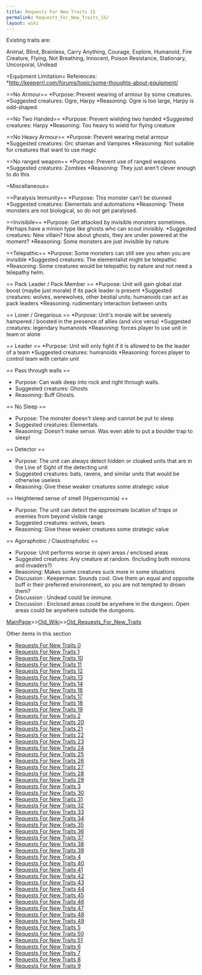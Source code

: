 ```yaml
---
title: Requests For New Traits 15
permalink: Requests_For_New_Traits_15/
layout: wiki
---
```

Existing traits are:

Animal, Blind, Brainless, Carry Anything, Courage, Explore, 
Humanoid, Fire Creature, Flying, Not Breathing, Innocent,
Poison Resistance, Stationary, Uncorporal, Undead

=Equipment Limitation=
References:
*http://keeperrl.com/forums/topic/some-thoughts-about-equipment/

==No Armour==
*Purpose: Prevent wearing of armour by some creatures.
*Suggested creatures: Ogre, Harpy
*Reasoning: Ogre is too large, Harpy is odd-shaped.

==No Two Handed==
*Purpose: Prevent wielding two handed
*Suggested creatures: Harpy
*Reasoning: Too heavy to wield for flying creature

==No Heavy Armour==
*Purpose: Prevent wearing metal armour
*Suggested creatures: Orc shaman and Vampires
*Reasoning: Not suitable for creatures that want to use magic

==No ranged weapon==
*Purpose: Prevent use of ranged weapons
*Suggested creatures: Zombies
*Reasoning: They just aren't clever enough to do this

=Miscellaneous=

==Paralysis Immunity==
*Purpose: This monster can't be stunned
*Suggested creatures: Elementals and automations
*Reasoning: These monsters are not biological, so do not get paralysed.

==Invisibile==
*Purpose: Get attacked by invisible monsters sometimes. Perhaps have a minion type like ghosts who can scout invisibly.
*Suggested creatures: New villain? How about ghosts, they are under powered at the moment?
*Reasoning: Some monsters are just invisible by nature

==Telepathic==
*Purpose: Some monsters can still see you when you are invisible
*Suggested creatures: The elementalist might be telepathic
*Reasoning: Some creatures would be telepathic by nature and not need a telepathy helm.

== Pack Leader / Pack Member ==
*Purpose: Unit will gain global stat boost (maybe just morale) if its pack leader is present
*Suggested creatures: wolves, werewolves, other bestial units; humanoids can act as pack leaders
*Reasoning: rudimentary interaction between units

== Loner / Gregarious ==
*Purpose: Unit's morale will be severely hampered / boosted in the presence of allies (and vice versa)
*Suggested creatures: legendary humanoids
*Reasoning: forces player to use unit in team or alone

== Leader ==
*Purpose: Unit will only fight if it is allowed to be the leader of a team
*Suggested creatures: humanoids
*Reasoning: forces player to control team with certain unit

== Pass through walls ==
* Purpose: Can walk deep into rock and right through walls.
* Suggested creatures: Ghosts
* Reasoning: Buff Ghosts.

== No Sleep ==
* Purpose: The monster doesn't sleep and cannot be put to sleep
* Suggested creatures: Elementals. 
* Reasoning: Doesn't make sense. Was even able to put a boulder trap to sleep!

== Detector ==
* Purpose: The unit can always detect hidden or cloaked units that are in the Line of Sight of the detecting unit
* Suggested creatures: bats, ravens, and similar units that would be otherwise useless
* Reasoning: Give these weaker creatures some strategic value

== Heightened sense of smell (Hypernosmia) ==
* Purpose: The unit can detect the approximate location of traps or enemies from beyond visible range
* Suggested creatures: wolves, bears
* Reasoning: Give these weaker creatures some strategic value


== Agoraphobic / Claustrophobic ==
* Purpose: Unit performs worse in open areas / enclosed areas
* Suggested creatures: Any creature at random. (Including both minions and invaders?)
* Reasoning: Makes some creatures suck more in some situations
* Discussion : Keeperman. Sounds cool. Give them an equal and opposite buff in their preferred environment, so you are not tempted to drown them?
* Discussion : Undead could be immune.
* Discussion : Enclosed areas could be anywhere in the dungeon. Open areas could be anywhere outside the dungeons.

[MainPage](/keeperrl_wiki/ "wikilink")>>[Old_Wiki](/keeperrl_wiki/Old_Wiki "wikilink")>>[Old_Requests_For_New_Traits](/keeperrl_wiki/Old_Requests_For_New_Traits "wikilink")

Other items in this section
-    [Requests For New Traits 0](/keeperrl_wiki/Requests_For_New_Traits_0 "wikilink")
-    [Requests For New Traits 1](/keeperrl_wiki/Requests_For_New_Traits_1 "wikilink")
-    [Requests For New Traits 10](/keeperrl_wiki/Requests_For_New_Traits_10 "wikilink")
-    [Requests For New Traits 11](/keeperrl_wiki/Requests_For_New_Traits_11 "wikilink")
-    [Requests For New Traits 12](/keeperrl_wiki/Requests_For_New_Traits_12 "wikilink")
-    [Requests For New Traits 13](/keeperrl_wiki/Requests_For_New_Traits_13 "wikilink")
-    [Requests For New Traits 14](/keeperrl_wiki/Requests_For_New_Traits_14 "wikilink")
-    [Requests For New Traits 16](/keeperrl_wiki/Requests_For_New_Traits_16 "wikilink")
-    [Requests For New Traits 17](/keeperrl_wiki/Requests_For_New_Traits_17 "wikilink")
-    [Requests For New Traits 18](/keeperrl_wiki/Requests_For_New_Traits_18 "wikilink")
-    [Requests For New Traits 19](/keeperrl_wiki/Requests_For_New_Traits_19 "wikilink")
-    [Requests For New Traits 2](/keeperrl_wiki/Requests_For_New_Traits_2 "wikilink")
-    [Requests For New Traits 20](/keeperrl_wiki/Requests_For_New_Traits_20 "wikilink")
-    [Requests For New Traits 21](/keeperrl_wiki/Requests_For_New_Traits_21 "wikilink")
-    [Requests For New Traits 22](/keeperrl_wiki/Requests_For_New_Traits_22 "wikilink")
-    [Requests For New Traits 23](/keeperrl_wiki/Requests_For_New_Traits_23 "wikilink")
-    [Requests For New Traits 24](/keeperrl_wiki/Requests_For_New_Traits_24 "wikilink")
-    [Requests For New Traits 25](/keeperrl_wiki/Requests_For_New_Traits_25 "wikilink")
-    [Requests For New Traits 26](/keeperrl_wiki/Requests_For_New_Traits_26 "wikilink")
-    [Requests For New Traits 27](/keeperrl_wiki/Requests_For_New_Traits_27 "wikilink")
-    [Requests For New Traits 28](/keeperrl_wiki/Requests_For_New_Traits_28 "wikilink")
-    [Requests For New Traits 29](/keeperrl_wiki/Requests_For_New_Traits_29 "wikilink")
-    [Requests For New Traits 3](/keeperrl_wiki/Requests_For_New_Traits_3 "wikilink")
-    [Requests For New Traits 30](/keeperrl_wiki/Requests_For_New_Traits_30 "wikilink")
-    [Requests For New Traits 31](/keeperrl_wiki/Requests_For_New_Traits_31 "wikilink")
-    [Requests For New Traits 32](/keeperrl_wiki/Requests_For_New_Traits_32 "wikilink")
-    [Requests For New Traits 33](/keeperrl_wiki/Requests_For_New_Traits_33 "wikilink")
-    [Requests For New Traits 34](/keeperrl_wiki/Requests_For_New_Traits_34 "wikilink")
-    [Requests For New Traits 35](/keeperrl_wiki/Requests_For_New_Traits_35 "wikilink")
-    [Requests For New Traits 36](/keeperrl_wiki/Requests_For_New_Traits_36 "wikilink")
-    [Requests For New Traits 37](/keeperrl_wiki/Requests_For_New_Traits_37 "wikilink")
-    [Requests For New Traits 38](/keeperrl_wiki/Requests_For_New_Traits_38 "wikilink")
-    [Requests For New Traits 39](/keeperrl_wiki/Requests_For_New_Traits_39 "wikilink")
-    [Requests For New Traits 4](/keeperrl_wiki/Requests_For_New_Traits_4 "wikilink")
-    [Requests For New Traits 40](/keeperrl_wiki/Requests_For_New_Traits_40 "wikilink")
-    [Requests For New Traits 41](/keeperrl_wiki/Requests_For_New_Traits_41 "wikilink")
-    [Requests For New Traits 42](/keeperrl_wiki/Requests_For_New_Traits_42 "wikilink")
-    [Requests For New Traits 43](/keeperrl_wiki/Requests_For_New_Traits_43 "wikilink")
-    [Requests For New Traits 44](/keeperrl_wiki/Requests_For_New_Traits_44 "wikilink")
-    [Requests For New Traits 45](/keeperrl_wiki/Requests_For_New_Traits_45 "wikilink")
-    [Requests For New Traits 46](/keeperrl_wiki/Requests_For_New_Traits_46 "wikilink")
-    [Requests For New Traits 47](/keeperrl_wiki/Requests_For_New_Traits_47 "wikilink")
-    [Requests For New Traits 48](/keeperrl_wiki/Requests_For_New_Traits_48 "wikilink")
-    [Requests For New Traits 49](/keeperrl_wiki/Requests_For_New_Traits_49 "wikilink")
-    [Requests For New Traits 5](/keeperrl_wiki/Requests_For_New_Traits_5 "wikilink")
-    [Requests For New Traits 50](/keeperrl_wiki/Requests_For_New_Traits_50 "wikilink")
-    [Requests For New Traits 51](/keeperrl_wiki/Requests_For_New_Traits_51 "wikilink")
-    [Requests For New Traits 6](/keeperrl_wiki/Requests_For_New_Traits_6 "wikilink")
-    [Requests For New Traits 7](/keeperrl_wiki/Requests_For_New_Traits_7 "wikilink")
-    [Requests For New Traits 8](/keeperrl_wiki/Requests_For_New_Traits_8 "wikilink")
-    [Requests For New Traits 9](/keeperrl_wiki/Requests_For_New_Traits_9 "wikilink")
